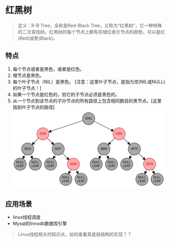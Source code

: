 # 红黑树
>定义：R-B Tree，全称是Red-Black Tree，又称为“红黑树”，它一种特殊的二叉查找树。红黑树的每个节点上都有存储位表示节点的颜色，可以是红(Red)或黑(Black)。
## 特点
1. 每个节点或者是黑色，或者是红色。
2. 根节点是黑色。
3. 每个叶子节点（NIL）是黑色。 [注意：这里叶子节点，是指为空(NIL或NULL)的叶子节点！]
4. 如果一个节点是红色的，则它的子节点必须是黑色的。
5. 从一个节点到该节点的子孙节点的所有路径上包含相同数目的黑节点。[这里指到叶子节点的路径]
![红黑树结构](../../img/红黑树结构.png)

## 应用场景
- linux线程调度
- Mysql的Innodb数据库引擎
>Linux线程相关的知识点，如何查看其底层结构的实现？？